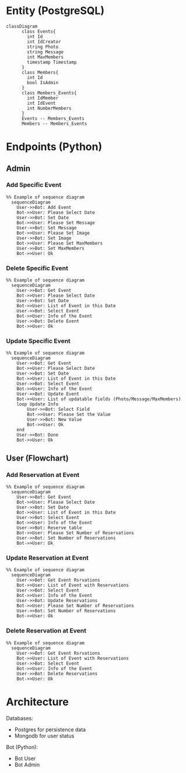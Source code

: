 # Entity (PostgreSQL)
```mermaid
classDiagram
      class Events{
        int Id
        int IdCreator
        string Photo
        string Message
        int MaxMembers
        timestamp Timestamp
      }
      class Members{
        int Id
        bool IsAdmin
      }
      class Members_Events{
        int IdMember
        int IdEvent
        int NumberMembers
      }
      Events -- Members_Events
      Members -- Members_Events
```

# Endpoints (Python)

## Admin

### Add Specific Event
```mermaid
%% Example of sequence diagram
  sequenceDiagram
    User->>Bot: Add Event
    Bot->>User: Please Select Date
    User->>Bot: Set Date
    Bot->>User: Please Set Message
    User->>Bot: Set Message
    Bot->>User: Please Set Image
    User->>Bot: Set Image
    Bot->>User: Please Set MaxMembers
    User->>Bot: Set MaxMembers
    Bot->>User: Ok
```
### Delete Specific Event
```mermaid
%% Example of sequence diagram
  sequenceDiagram
    User->>Bot: Get Event
    Bot->>User: Please Select Date
    User->>Bot: Set Date
    Bot->>User: List of Event in this Date
    User->>Bot: Select Event
    Bot->>User: Info of the Event
    User->>Bot: Delete Event
    Bot->>User: Ok
```
### Update Specific Event
```mermaid
%% Example of sequence diagram
  sequenceDiagram
    User->>Bot: Get Event
    Bot->>User: Please Select Date
    User->>Bot: Set Date
    Bot->>User: List of Event in this Date
    User->>Bot: Select Event
    Bot->>User: Info of the Event
    User->>Bot: Update Event
    Bot->>User: List of updatable fields (Photo/Message/MaxMembers)
    loop Update Info
        User->>Bot: Select Field
        Bot->>User: Please Set the Value
        User->>Bot: New Value
        Bot->>User: Ok
    end
    User->>Bot: Done
    Bot->>User: Ok
```
## User (Flowchart)

### Add Reservation at Event
```mermaid
%% Example of sequence diagram
  sequenceDiagram
    User->>Bot: Get Event
    Bot->>User: Please Select Date
    User->>Bot: Set Date
    Bot->>User: List of Event in this Date
    User->>Bot: Select Event
    Bot->>User: Info of the Event
    User->>Bot: Reserve table
    Bot->>User: Please Set Number of Reservations
    User->>Bot: Set Number of Reservations
    Bot->>User: Ok
```
### Update Reservation at Event
```mermaid
%% Example of sequence diagram
  sequenceDiagram
    User->>Bot: Get Event Rsrvations
    Bot->>User: List of Event with Reservations
    User->>Bot: Select Event
    Bot->>User: Info of the Event
    User->>Bot: Update Reservations
    Bot->>User: Please Set Number of Reservations
    User->>Bot: Set Number of Reservations
    Bot->>User: Ok
```
### Delete Reservation at Event
```mermaid
%% Example of sequence diagram
  sequenceDiagram
    User->>Bot: Get Event Rsrvations
    Bot->>User: List of Event with Reservations
    User->>Bot: Select Event
    Bot->>User: Info of the Event
    User->>Bot: Delete Reservations
    Bot->>User: Ok
```
# Architecture

Databases:
* Postgres for persistence data
* Mongodb for user status

Bot (Python):
* Bot User
* Bot Admin

